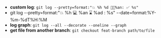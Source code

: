 - **custom log**: `git log --pretty=format:"💥 %h %d 👨‍💻%an: ✅ %s"`
- git log --pretty=format:"💥 %h 💻 %an ⌛ %ad : %s" --date=format:%Y-%m-%dT%H:%M
- **log graph**: `git log --all --decorate --oneline --graph`
- **get file from another branch**: `git checkout feat-branch path/to/file`
